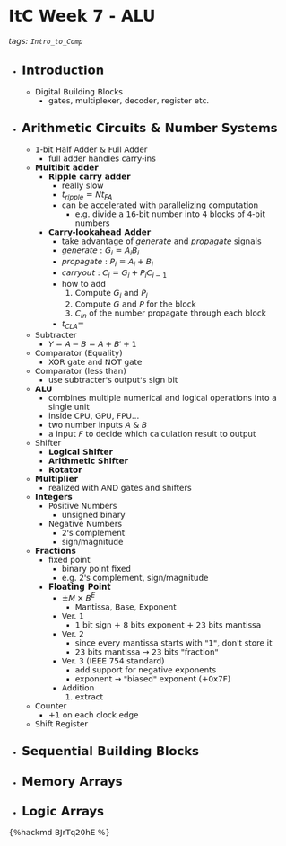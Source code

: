 <font face="Dejavu Sans"/>

# ItC Week 7 - ALU

###### tags: `Intro_to_Comp`

- ## Introduction

  - Digital Building Blocks
    - gates, multiplexer, decoder, register etc.

- ## Arithmetic Circuits & Number Systems
  
  - 1-bit Half Adder & Full Adder
    - full adder handles carry-ins
  - **Multibit adder**
    - **Ripple carry adder**
      - really slow
      - $t_{ripple} = N t_{FA}$
      - can be accelerated with parallelizing computation
        - e.g. divide a 16-bit number into 4 blocks of 4-bit numbers
    - **Carry-lookahead Adder**
      - take advantage of *generate* and *propagate* signals
      - *generate* : $G_{i} = A_i B_i$
      - *propagate* : $P_i = A_i +B_i$
      - *carryout* : $C_i = G_i + P_i C_{i-1}$
      - how to add
        1. Compute $G_i$ and $P_i$
        2. Compute $G$ and $P$ for the block
        3. $C_{in}$ of the number propagate through each block
      - $t_{CLA}=$
  - Subtracter
    - $Y = A-B =A+B'+1$
  - Comparator (Equality)
    - XOR gate and NOT gate
  - Comparator (less than)
    - use subtracter's output's sign bit
  - **ALU**
    - combines multiple numerical and logical operations into a single unit
    - inside CPU, GPU, FPU...
    - two number inputs $A$ & $B$
    - a input $F$ to decide which calculation result to output
  - Shifter
    - **Logical Shifter**
    - **Arithmetic Shifter**
    - **Rotator**
  - **Multiplier**
    - realized with AND gates and shifters
  - **Integers**
    - Positive Numbers
      - unsigned binary
    - Negative Numbers
      - 2's complement
      - sign/magnitude
  - **Fractions**
    - fixed point
      - binary point fixed
      - e.g. 2's complement, sign/magnitude
    - **Floating Point**
      - $\pm M \times B^E$
        - Mantissa, Base, Exponent
      - Ver. 1
        - 1 bit sign + 8 bits exponent + 23 bits mantissa
      - Ver. 2
        - since every mantissa starts with "1", don't store it
        - 23 bits mantissa $\to$ 23 bits "fraction"
      - Ver. 3 (IEEE 754 standard)
        - add support for negative exponents
        - exponent $\to$ "biased" exponent (+0x7F)
      - Addition
        1. extract
  - Counter
    - +1 on each clock edge
  - Shift Register

- ## Sequential Building Blocks

- ## Memory Arrays

- ## Logic Arrays

{%hackmd BJrTq20hE %}
